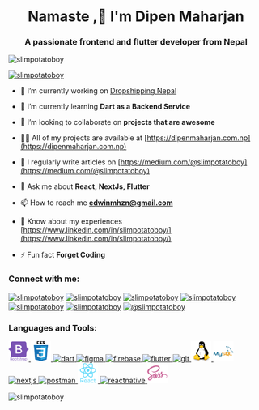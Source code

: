<h1 align="center">Namaste ,🙏 I'm Dipen Maharjan</h1>
<h3 align="center">A passionate frontend and flutter developer from Nepal</h3>

<p align="left"> <img src="https://komarev.com/ghpvc/?username=slimpotatoboy&label=Profile%20views&color=0e75b6&style=flat" alt="slimpotatoboy" /> </p>

<p align="left"> <a href="https://twitter.com/slimpotatoboy" target="blank"><img src="https://img.shields.io/twitter/follow/slimpotatoboy?logo=twitter&style=for-the-badge" alt="slimpotatoboy" /></a> </p>

- 🔭 I’m currently working on [Dropshipping Nepal](https://dropshippingnepal.com/)

- 🌱 I’m currently learning **Dart as a Backend Service**

- 👯 I’m looking to collaborate on **projects that are awesome**

- 👨‍💻 All of my projects are available at [https://dipenmaharjan.com.np](https://dipenmaharjan.com.np)

- 📝 I regularly write articles on [https://medium.com/@slimpotatoboy](https://medium.com/@slimpotatoboy)

- 💬 Ask me about **React, NextJs, Flutter**

- 📫 How to reach me **edwinmhzn@gmail.com**

- 📄 Know about my experiences [https://www.linkedin.com/in/slimpotatoboy/](https://www.linkedin.com/in/slimpotatoboy/)

- ⚡ Fun fact **Forget Coding**

<h3 align="left">Connect with me:</h3>
<p align="left">
<a href="https://codepen.io/slimpotatoboy" target="blank"><img align="center" src="https://raw.githubusercontent.com/rahuldkjain/github-profile-readme-generator/master/src/images/icons/Social/codepen.svg" alt="slimpotatoboy" height="30" width="40" /></a>
<a href="https://dev.to/slimpotatoboy" target="blank"><img align="center" src="https://raw.githubusercontent.com/rahuldkjain/github-profile-readme-generator/master/src/images/icons/Social/devto.svg" alt="slimpotatoboy" height="30" width="40" /></a>
<a href="https://twitter.com/slimpotatoboy" target="blank"><img align="center" src="https://raw.githubusercontent.com/rahuldkjain/github-profile-readme-generator/master/src/images/icons/Social/twitter.svg" alt="slimpotatoboy" height="30" width="40" /></a>
<a href="https://linkedin.com/in/slimpotatoboy" target="blank"><img align="center" src="https://raw.githubusercontent.com/rahuldkjain/github-profile-readme-generator/master/src/images/icons/Social/linked-in-alt.svg" alt="slimpotatoboy" height="30" width="40" /></a>
<a href="https://instagram.com/slimpotatoboy" target="blank"><img align="center" src="https://raw.githubusercontent.com/rahuldkjain/github-profile-readme-generator/master/src/images/icons/Social/instagram.svg" alt="slimpotatoboy" height="30" width="40" /></a>
<a href="https://hashnode.com/slimpotatoboy" target="blank"><img align="center" src="https://raw.githubusercontent.com/rahuldkjain/github-profile-readme-generator/master/src/images/icons/Social/hashnode.svg" alt="slimpotatoboy" height="30" width="40" /></a>
<a href="https://medium.com/@slimpotatoboy" target="blank"><img align="center" src="https://raw.githubusercontent.com/rahuldkjain/github-profile-readme-generator/master/src/images/icons/Social/medium.svg" alt="@slimpotatoboy" height="30" width="40" /></a>
</p>

<h3 align="left">Languages and Tools:</h3>
<p align="left"> <a href="https://getbootstrap.com" target="_blank" rel="noreferrer"> <img src="https://raw.githubusercontent.com/devicons/devicon/master/icons/bootstrap/bootstrap-plain-wordmark.svg" alt="bootstrap" width="40" height="40"/> </a> <a href="https://www.w3schools.com/css/" target="_blank" rel="noreferrer"> <img src="https://raw.githubusercontent.com/devicons/devicon/master/icons/css3/css3-original-wordmark.svg" alt="css3" width="40" height="40"/> </a> <a href="https://dart.dev" target="_blank" rel="noreferrer"> <img src="https://www.vectorlogo.zone/logos/dartlang/dartlang-icon.svg" alt="dart" width="40" height="40"/> </a> <a href="https://www.figma.com/" target="_blank" rel="noreferrer"> <img src="https://www.vectorlogo.zone/logos/figma/figma-icon.svg" alt="figma" width="40" height="40"/> </a> <a href="https://firebase.google.com/" target="_blank" rel="noreferrer"> <img src="https://www.vectorlogo.zone/logos/firebase/firebase-icon.svg" alt="firebase" width="40" height="40"/> </a> <a href="https://flutter.dev" target="_blank" rel="noreferrer"> <img src="https://www.vectorlogo.zone/logos/flutterio/flutterio-icon.svg" alt="flutter" width="40" height="40"/> </a> <a href="https://git-scm.com/" target="_blank" rel="noreferrer"> <img src="https://www.vectorlogo.zone/logos/git-scm/git-scm-icon.svg" alt="git" width="40" height="40"/> </a> <a href="https://www.linux.org/" target="_blank" rel="noreferrer"> <img src="https://raw.githubusercontent.com/devicons/devicon/master/icons/linux/linux-original.svg" alt="linux" width="40" height="40"/> </a> <a href="https://www.mysql.com/" target="_blank" rel="noreferrer"> <img src="https://raw.githubusercontent.com/devicons/devicon/master/icons/mysql/mysql-original-wordmark.svg" alt="mysql" width="40" height="40"/> </a> <a href="https://nextjs.org/" target="_blank" rel="noreferrer"> <img src="https://cdn.worldvectorlogo.com/logos/nextjs-2.svg" alt="nextjs" width="40" height="40"/> </a> <a href="https://postman.com" target="_blank" rel="noreferrer"> <img src="https://www.vectorlogo.zone/logos/getpostman/getpostman-icon.svg" alt="postman" width="40" height="40"/> </a> <a href="https://reactjs.org/" target="_blank" rel="noreferrer"> <img src="https://raw.githubusercontent.com/devicons/devicon/master/icons/react/react-original-wordmark.svg" alt="react" width="40" height="40"/> </a> <a href="https://reactnative.dev/" target="_blank" rel="noreferrer"> <img src="https://reactnative.dev/img/header_logo.svg" alt="reactnative" width="40" height="40"/> </a> <a href="https://sass-lang.com" target="_blank" rel="noreferrer"> <img src="https://raw.githubusercontent.com/devicons/devicon/master/icons/sass/sass-original.svg" alt="sass" width="40" height="40"/> </a> </p>

<p><img align="center" src="https://github-readme-stats.vercel.app/api/top-langs?username=slimpotatoboy&show_icons=true&locale=en&layout=compact" alt="slimpotatoboy" /></p>
